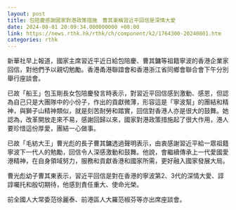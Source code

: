 ```yaml
---
layout: post
title: 包陪慶感謝國家對港政策措施　曹其東稱習近平回信是深情大愛
date: 2024-08-01 20:09:34.000000000 +08:00
link: https://news.rthk.hk/rthk/ch/component/k2/1764300-20240801.htm
categories: rthk
---
```


新華社早上報道，國家主席習近平近日給包陪慶、曹其鏞等祖籍寧波的香港企業家回信，對他們予以親切勉勵。香港甬港聯誼會和香港浙江省同鄉會聯合會下午分別舉行座談會。

已故「船王」包玉剛長女包陪慶發言時表示，對習近平回信感到激動、感恩，但認為自己只是大團隊中的小份子，作出的貢獻微薄，形容這是「寧波幫」的團結和精神，與獅子山精神類似，就是刻苦耐勞和踏實，回信對香港人亦是很大的鼓舞。她認為，改革開放走來不易，感謝回歸以來，國家對港政策措施起了很大作用，港人要珍惜這份厚愛，團結一心做事。

已故「毛紡大王」曹光彪的長子曹其鏞透過聲明表示，由衷感謝習近平給一眾祖籍寧波下一代人的勉勵，回信令人深感激動和鼓舞。他說，會繼續傳承上一代愛國愛港精神，在自身領域努力，服務和貢獻香港和國家所需，更好融入國家發展大局。

曹光彪幼子曹其東表示，習近平回信是對在香港的寧波第2、3代的深情大愛、諄諄囑托和殷切期待，他感到責任重大、使命光榮。

前全國人大常委范徐麗泰、前港區人大羅范椒芬等亦出席座談會。
